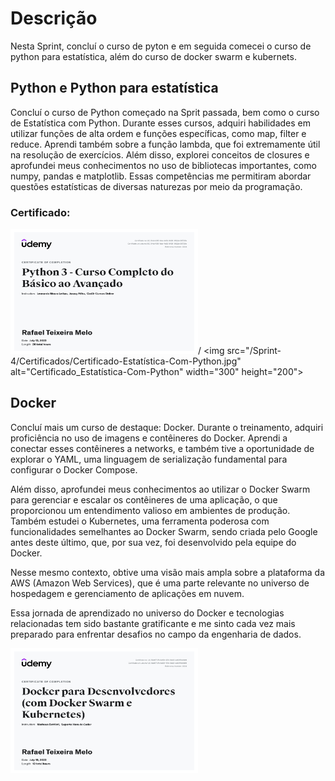 # Descrição

Nesta Sprint, concluí o curso de pyton e em seguida comecei o curso de python para estatística, além do curso de docker swarm e kubernets.

## Python e Python para estatística

Concluí o curso de Python começado na Sprit passada, bem como o curso de Estatística com Python. Durante esses cursos, adquiri habilidades em utilizar funções de alta ordem e funções específicas, como map, filter e reduce. Aprendi também sobre a função lambda, que foi extremamente útil na resolução de exercícios. Além disso, explorei conceitos de closures e aprofundei meus conhecimentos no uso de bibliotecas importantes, como numpy, pandas e matplotlib. Essas competências me permitiram abordar questões estatísticas de diversas naturezas por meio da programação.
### Certificado:

<img src="/Sprint-4/Certificados/Certificado-Python.jpg" alt="Certificado_Python" width="300" height="200">/             \<img src="/Sprint-4/Certificados/Certificado-Estatística-Com-Python.jpg" alt="Certificado_Estatística-Com-Python" width="300" height="200">

## Docker 

Concluí mais um curso de destaque: Docker. Durante o treinamento, adquiri proficiência no uso de imagens e contêineres do Docker. Aprendi a conectar esses contêineres a networks, e também tive a oportunidade de explorar o YAML, uma linguagem de serialização fundamental para configurar o Docker Compose.

Além disso, aprofundei meus conhecimentos ao utilizar o Docker Swarm para gerenciar e escalar os contêineres de uma aplicação, o que proporcionou um entendimento valioso em ambientes de produção. Também estudei o Kubernetes, uma ferramenta poderosa com funcionalidades semelhantes ao Docker Swarm, sendo criada pelo Google antes deste último, que, por sua vez, foi desenvolvido pela equipe do Docker.

Nesse mesmo contexto, obtive uma visão mais ampla sobre a plataforma da AWS (Amazon Web Services), que é uma parte relevante no universo de hospedagem e gerenciamento de aplicações em nuvem.

Essa jornada de aprendizado no universo do Docker e tecnologias relacionadas tem sido bastante gratificante e me sinto cada vez mais preparado para enfrentar desafios no campo da engenharia de dados.

<img src="/Sprint-4/Certificados/Certificado-Docker.jpg" alt="Certificado_Docker" width="300" height="200">